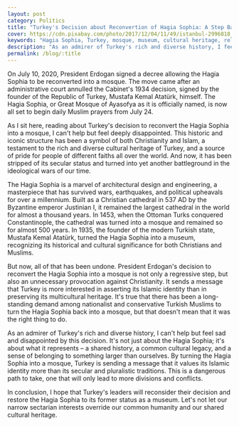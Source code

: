 ```yaml
---
layout: post
category: Politics
title: "Turkey's Decision about Reconvertion of Hagia Sophia: A Step Backwards"
cover: https://cdn.pixabay.com/photo/2017/12/04/11/49/istanbul-2996818_1280.jpg
keywords: "Hagia Sophia, Turkey, mosque, museum, cultural heritage, religion, history, multiculturalism, secularism, nationalism"
description: "As an admirer of Turkey's rich and diverse history, I feel disappointed by the decision to reconvert the Hagia Sophia into a mosque. It's a regressive step that undermines Turkey's secular and pluralistic traditions."
permalink: /blog/:title
---
```


On July 10, 2020, President Erdogan signed a decree allowing the Hagia Sophia to be reconverted into a mosque. The move came after an administrative court annulled the Cabinet's 1934 decision, signed by the founder of the Republic of Turkey, Mustafa Kemal Atatürk, himself. The Hagia Sophia, or Great Mosque of Ayasofya as it is officially named, is now all set to begin daily Muslim prayers from July 24.

As I sit here, reading about Turkey's decision to reconvert the Hagia Sophia into a mosque, I can't help but feel deeply disappointed. This historic and iconic structure has been a symbol of both Christianity and Islam, a testament to the rich and diverse cultural heritage of Turkey, and a source of pride for people of different faiths all over the world. And now, it has been stripped of its secular status and turned into yet another battleground in the ideological wars of our time.

The Hagia Sophia is a marvel of architectural design and engineering, a masterpiece that has survived wars, earthquakes, and political upheavals for over a millennium. Built as a Christian cathedral in 537 AD by the Byzantine emperor Justinian I, it remained the largest cathedral in the world for almost a thousand years. In 1453, when the Ottoman Turks conquered Constantinople, the cathedral was turned into a mosque and remained so for almost 500 years. In 1935, the founder of the modern Turkish state, Mustafa Kemal Atatürk, turned the Hagia Sophia into a museum, recognizing its historical and cultural significance for both Christians and Muslims.

But now, all of that has been undone. President Erdogan's decision to reconvert the Hagia Sophia into a mosque is not only a regressive step, but also an unnecessary provocation against Christianity. It sends a message that Turkey is more interested in asserting its Islamic identity than in preserving its multicultural heritage. It's true that there has been a long-standing demand among nationalist and conservative Turkish Muslims to turn the Hagia Sophia back into a mosque, but that doesn't mean that it was the right thing to do.

As an admirer of Turkey's rich and diverse history, I can't help but feel sad and disappointed by this decision. It's not just about the Hagia Sophia; it's about what it represents – a shared history, a common cultural legacy, and a sense of belonging to something larger than ourselves. By turning the Hagia Sophia into a mosque, Turkey is sending a message that it values its Islamic identity more than its secular and pluralistic traditions. This is a dangerous path to take, one that will only lead to more divisions and conflicts.

In conclusion, I hope that Turkey's leaders will reconsider their decision and restore the Hagia Sophia to its former status as a museum. Let's not let our narrow sectarian interests override our common humanity and our shared cultural heritage.